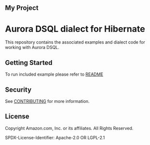 ## My Project

# Aurora DSQL dialect for Hibernate

This repository contains the associated examples and dialect code for working with Aurora DSQL.

## Getting Started

To run included example please refer to [README](https://github.com/awslabs/aurora-dsql-hibernate/blob/main/examples/pet-clinic-app/README.md)

## Security

See [CONTRIBUTING](CONTRIBUTING.md#security-issue-notifications) for more information.

## License

Copyright Amazon.com, Inc. or its affiliates. All Rights Reserved.

SPDX-License-Identifier: Apache-2.0 OR LGPL-2.1
